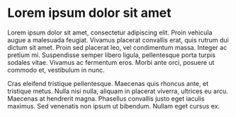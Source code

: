 # Lorem ipsum dolor sit amet

Lorem ipsum dolor sit amet, consectetur adipiscing elit. Proin vehicula augue a malesuada feugiat. Vivamus placerat convallis erat, quis rutrum dui dictum sit amet. Proin sed placerat leo, vel condimentum massa. Integer ac pretium mi. Suspendisse semper libero ligula, pellentesque porta turpis sodales vitae. Vivamus ac fermentum eros. Morbi ante orci, posuere ut commodo et, vestibulum in nunc.

Cras eleifend tristique pellentesque. Maecenas quis rhoncus ante, et tristique metus. Nulla nisi nulla, aliquam in placerat viverra, ultrices eu arcu. Maecenas at hendrerit magna. Phasellus convallis justo eget iaculis maximus. Sed venenatis non ipsum ut bibendum. Nullam eget cursus ex.